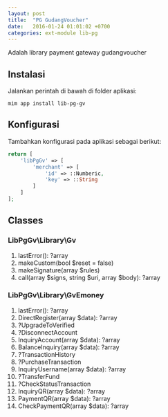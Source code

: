 ```yaml
---
layout: post
title:  "PG GudangVoucher"
date:   2016-01-24 01:01:02 +0700
categories: ext-module lib-pg
---
```


Adalah library payment gateway gudangvoucher

## Instalasi

Jalankan perintah di bawah di folder aplikasi:

```
mim app install lib-pg-gv
```

## Konfigurasi

Tambahkan konfigurasi pada aplikasi sebagai berikut:

```php
return [
    'libPgGv' => [
        'merchant' => [
            'id' => ::Numberic,
            'key' => ::String
        ]
    ]
];
```

## Classes

### LibPgGv\Library\Gv

1. lastError(): ?array
1. makeCustom(bool $reset = false)
1. makeSignature(array $rules)
1. call(array $signs, string $uri, array $body): ?array

### LibPgGv\Library\GvEmoney

1. lastError(): ?array
1. DirectRegister(array $data): ?array
1. ?UpgradeToVerified
1. ?DisconnectAccount
1. InquiryAccount(array $data): ?array
1. BalanceInquiry(array $data): ?array
1. ?TransactionHistory
1. ?PurchaseTransaction
1. InquiryUsername(array $data): ?array
1. ?TransferFund
1. ?CheckStatusTransaction
1. InquiryQR(array $data): ?array
1. PaymentQR(array $data): ?array
1. CheckPaymentQR(array $data): ?array
